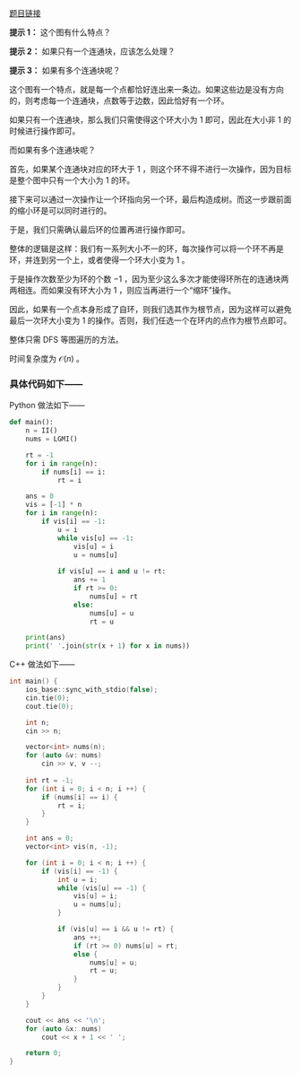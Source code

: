 [题目链接](https://codeforces.com/problemset/problem/698/B)

**提示 1：** 这个图有什么特点？

**提示 2：** 如果只有一个连通块，应该怎么处理？

**提示 3：** 如果有多个连通块呢？

这个图有一个特点，就是每一个点都恰好连出来一条边。如果这些边是没有方向的，则考虑每一个连通块，点数等于边数，因此恰好有一个环。

如果只有一个连通块，那么我们只需使得这个环大小为 $1$ 即可，因此在大小非 $1$ 的时候进行操作即可。

而如果有多个连通块呢？

首先，如果某个连通块对应的环大于 $1$ ，则这个环不得不进行一次操作，因为目标是整个图中只有一个大小为 $1$ 的环。

接下来可以通过一次操作让一个环指向另一个环，最后构造成树。而这一步跟前面的缩小环是可以同时进行的。

于是，我们只需确认最后环的位置再进行操作即可。

整体的逻辑是这样：我们有一系列大小不一的环，每次操作可以将一个环不再是环，并连到另一个上，或者使得一个环大小变为 $1$ 。

于是操作次数至少为环的个数 $-1$ ，因为至少这么多次才能使得环所在的连通块两两相连。而如果没有环大小为 $1$ ，则应当再进行一个“缩环”操作。

因此，如果有一个点本身形成了自环，则我们选其作为根节点，因为这样可以避免最后一次环大小变为 $1$ 的操作。否则，我们任选一个在环内的点作为根节点即可。

整体只需 DFS 等图遍历的方法。

时间复杂度为 $\mathcal{O}(n)$ 。

### 具体代码如下——

Python 做法如下——

```Python []
def main():
    n = II()
    nums = LGMI()

    rt = -1
    for i in range(n):
        if nums[i] == i:
            rt = i

    ans = 0
    vis = [-1] * n
    for i in range(n):
        if vis[i] == -1:
            u = i
            while vis[u] == -1:
                vis[u] = i
                u = nums[u]
            
            if vis[u] == i and u != rt:
                ans += 1
                if rt >= 0:
                    nums[u] = rt
                else:
                    nums[u] = u
                    rt = u

    print(ans)
    print(' '.join(str(x + 1) for x in nums))
```

C++ 做法如下——

```cpp []
int main() {
    ios_base::sync_with_stdio(false);
    cin.tie(0);
    cout.tie(0);

    int n;
    cin >> n;

    vector<int> nums(n);
    for (auto &v: nums)
        cin >> v, v --;
    
    int rt = -1;
    for (int i = 0; i < n; i ++) {
        if (nums[i] == i) {
            rt = i;
        }
    }

    int ans = 0;
    vector<int> vis(n, -1);

    for (int i = 0; i < n; i ++) {
        if (vis[i] == -1) {
            int u = i;
            while (vis[u] == -1) {
                vis[u] = i;
                u = nums[u];
            }

            if (vis[u] == i && u != rt) {
                ans ++;
                if (rt >= 0) nums[u] = rt;
                else {
                    nums[u] = u;
                    rt = u;
                }
            }
        }
    }

    cout << ans << '\n';
    for (auto &x: nums)
        cout << x + 1 << ' ';

    return 0;
}
```
